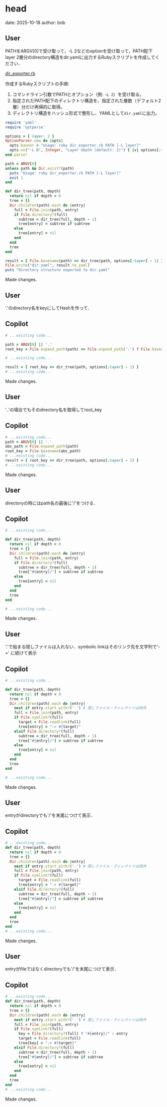 # head
date: 2025-10-18
author: bob

## User
PATHをARGV[0]で受け取って，-L 2などのoptionを受け取って，PATH配下layer 2層分のdirectory構造をdir.yamlに出力するRubyスクリプトを作成してください．


[dir_exporter.rb](./codes/nowledge_fixer.rb)

作成するRubyスクリプトの手順:
1. コマンドライン引数でPATHとオプション（例: `-L 2`）を受け取る。
2. 指定されたPATH配下のディレクトリ構造を、指定された層数（デフォルト2層）分だけ再帰的に取得。
3. ディレクトリ構造をハッシュ形式で整形し、YAMLとして`dir.yaml`に出力。

````ruby
require 'yaml'
require 'optparse'

options = { layer: 2 }
OptionParser.new do |opts|
  opts.banner = "Usage: ruby dir_exporter.rb PATH [-L layer]"
  opts.on("-L N", Integer, "Layer depth (default: 2)") { |v| options[:layer] = v }
end.parse!

path = ARGV[0]
unless path && Dir.exist?(path)
  puts "Usage: ruby dir_exporter.rb PATH [-L layer]"
  exit 1
end

def dir_tree(path, depth)
  return nil if depth < 0
  tree = {}
  Dir.children(path).each do |entry|
    full = File.join(path, entry)
    if File.directory?(full)
      subtree = dir_tree(full, depth - 1)
      tree[entry] = subtree if subtree
    else
      tree[entry] = nil
    end
  end
  tree
end

result = { File.basename(path) => dir_tree(path, options[:layer] - 1) }
File.write("dir.yaml", result.to_yaml)
puts "Directory structure exported to dir.yaml"
````

Made changes.

## User
'.'のdirectory名をkeyにしてHashを作って．

## Copilot
````ruby
# ...existing code...

path = ARGV[0] || '.'
root_key = File.expand_path(path) == File.expand_path('.') ? File.basename(Dir.pwd) : File.basename(path)

# ...existing code...

result = { root_key => dir_tree(path, options[:layer] - 1) }
# ...existing code...
````

Made changes.

## User
'..'の場合でもそのdirectory名を取得してroot_key

## Copilot
````ruby
# ...existing code...
path = ARGV[0] || '.'
abs_path = File.expand_path(path)
root_key = File.basename(abs_path)
# ...existing code...
result = { root_key => dir_tree(path, options[:layer] - 1) }
# ...existing code...
````

Made changes.

## User
directoryの時にはpath名の最後に'/'をつける．

## Copilot
````ruby
# ...existing code...

def dir_tree(path, depth)
  return nil if depth < 0
  tree = {}
  Dir.children(path).each do |entry|
    full = File.join(path, entry)
    if File.directory?(full)
      subtree = dir_tree(full, depth - 1)
      tree["#{entry}/"] = subtree if subtree
    else
      tree[entry] = nil
    end
  end
  tree
end

# ...existing code...
````

Made changes.

## User
'.'で始まる隠しファイルは入れない．symbolic linkはそのリンク先を文字列で'->' に続けて表示

## Copilot
````ruby
# ...existing code...

def dir_tree(path, depth)
  return nil if depth < 0
  tree = {}
  Dir.children(path).each do |entry|
    next if entry.start_with?('.') # 隠しファイル・ディレクトリは除外
    full = File.join(path, entry)
    if File.symlink?(full)
      target = File.readlink(full)
      tree[entry] = "-> #{target}"
    elsif File.directory?(full)
      subtree = dir_tree(full, depth - 1)
      tree["#{entry}/"] = subtree if subtree
    else
      tree[entry] = nil
    end
  end
  tree
end

# ...existing code...
````

Made changes.

## User
entryがdirectoryでも'/'を末尾につけて表示．

## Copilot
````ruby
# ...existing code...
def dir_tree(path, depth)
  return nil if depth < 0
  tree = {}
  Dir.children(path).each do |entry|
    next if entry.start_with?('.') # 隠しファイル・ディレクトリは除外
    full = File.join(path, entry)
    if File.symlink?(full)
      target = File.readlink(full)
      tree[entry] = "-> #{target}"
    elsif File.directory?(full)
      subtree = dir_tree(full, depth - 1)
      tree["#{entry}/"] = subtree if subtree
    else
      tree[entry] = nil
    end
  end
  tree
end
# ...existing code...
````

Made changes.

## User
entryがfileではなくdirectoryでも'/'を末尾につけて表示．

## Copilot
````ruby
# ...existing code...
def dir_tree(path, depth)
  return nil if depth < 0
  tree = {}
  Dir.children(path).each do |entry|
    next if entry.start_with?('.') # 隠しファイル・ディレクトリは除外
    full = File.join(path, entry)
    if File.symlink?(full)
      key = File.directory?(full) ? "#{entry}/" : entry
      target = File.readlink(full)
      tree[key] = "-> #{target}"
    elsif File.directory?(full)
      subtree = dir_tree(full, depth - 1)
      tree["#{entry}/"] = subtree if subtree
    else
      tree[entry] = nil
    end
  end
  tree
end
# ...existing code...
````

Made changes.